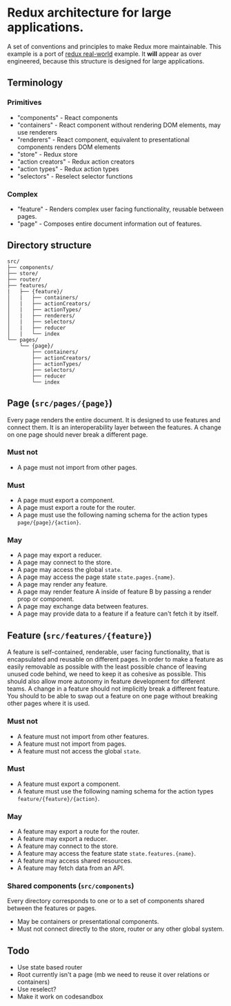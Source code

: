 # Redux architecture for large applications.

A set of conventions and principles to make Redux more maintainable. This example is a port of [redux real-world](https://github.com/reduxjs/redux/blob/master/examples/real-world/) example. It **will** appear as over engineered, because this structure is designed for large applications.

## Terminology

### Primitives

- "components" - React components
- "containers" - React component without rendering DOM elements, may use renderers
- "renderers" - React component, equivalent to presentational components renders DOM elements
- "store" - Redux store
- "action creators" - Redux action creators
- "action types" - Redux action types
- "selectors" - Reselect selector functions

### Complex

- "feature" - Renders complex user facing functionality, reusable between pages.
- "page" - Composes entire document information out of features.

## Directory structure

```
src/
├── components/
├── store/
├── router/
├── features/
|   ├── {feature}/
│   |   ├── containers/
│   |   ├── actionCreators/
│   |   ├── actionTypes/
│   |   ├── renderers/
│   |   ├── selectors/
│   |   ├── reducer
│   |   └── index
└── pages/
    └── {page}/
        ├── containers/
        ├── actionCreators/
        ├── actionTypes/
        ├── selectors/
        ├── reducer
        └── index
```

## Page (`src/pages/{page}`)

Every page renders the entire document. It is designed to use features and connect them. It is an interoperability layer between the features. A change on one page should never break a different page.

### Must not

- A page must not import from other pages.

### Must

- A page must export a component.
- A page must export a route for the router.
- A page must use the following naming schema for the action types `page/{page}/{action}`.

### May

- A page may export a reducer.
- A page may connect to the store.
- A page may access the global `state`.
- A page may access the page state `state.pages.{name}`.
- A page may render any feature.
- A page may render feature A inside of feature B by passing a render prop or component.
- A page may exchange data between features.
- A page may provide data to a feature if a feature can't fetch it by itself.

## Feature (`src/features/{feature}`)

A feature is self-contained, renderable, user facing functionality, that is encapsulated and reusable on different pages. In order to make a feature as easily removable as possible with the least possible chance of leaving unused code behind, we need to keep it as cohesive as possible. This should also allow more autonomy in feature development for different teams. A change in a feature should not implicitly break a different feature. You should to be able to swap out a feature on one page without breaking other pages where it is used.

### Must not

- A feature must not import from other features.
- A feature must not import from pages.
- A feature must not access the global `state`.

### Must

- A feature must export a component.
- A feature must use the following naming schema for the action types `feature/{feature}/{action}`.

### May

- A feature may export a route for the router.
- A feature may export a reducer.
- A feature may connect to the store.
- A feature may access the feature state `state.features.{name}`.
- A feature may access shared resources.
- A feature may fetch data from an API.

### Shared components (`src/components`)

Every directory corresponds to one or to a set of components shared between the features or pages.

- May be containers or presentational components.
- Must not connect directly to the store, router or any other global system.

## Todo

- Use state based router
- Root currently isn't a page (mb we need to reuse it over relations or containers)
- Use reselect?
- Make it work on codesandbox
